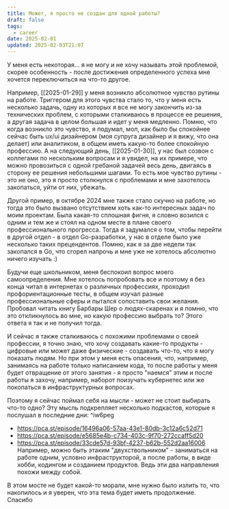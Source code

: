 ```yaml
---
title: Может, я просто не создан для одной работы?
draft: false
tags:
  - career
date: 2025-02-01
updated: 2025-02-03T21:07
---
```

У меня есть некоторая... я не могу и не хочу называть этой проблемой, скорее особенность - после достижения определенного успеха мне хочется переключиться на что-то другое.

Например, [[2025-01-29]] у меня возникло абсолютное чувство рутины на работе. Триггером для этого чувства стало то, что у меня есть несколько задачь, одну из которых я все не могу закончить из-за технических проблем, с которыми сталкиваюсь в процессе ее решения, а другая задача в целом большая и идет у меня медленно.
Помню, что когда возникло это чувство, я подумал, мол, как было бы спокойнее сейчас быть ux/ui дизайнером (моя супруга дизайнер и я вижу, что она делает) или аналитиком, в общем иметь какую-то более спокойную профессию. 
А на следующий день, [[2025-01-30]], у нас был созвон с коллегами по нескольким вопросам и я увидел, на их примере, что можно провозиться с одной гребаной задачей весь день, двигаясь в сторону ее решения небольшими шагами.
То есть мое чувство рутины - это не оно, это я просто столкнулся с проблемами и мне захотелось закопаться, уйти от них, убежать.

Другой пример, в октябре 2024 мне также стало скучно на работе, но тогда это было вызвано отсутствием хоть как-то интересных задач по моим проектам. Была какая-то сплошная фигня, я словно возился с одним и тем же и стоял на одном месте в плане своего профессионального прогресса.
Тогда я задумался о том, чтобы перейти в другой отдел - в отдел Go-разработки, у нас в отделе было уже несколько таких прецендентов. Помню, как я за две недели так закопался в Go, что сгорел напрочь и мне уже не хотелось абсолютно ничего изучать :)

Будучи еще школьником, меня беспокоил вопрос моего самоопределения. Мне хотелось попробовать все и поэтому я без конца читал в интернетах о различных профессиях, проходил профориентационные тесты, в общем изучал разные профессиональные сферы и пытался сопоставить свои желания. Пробовал читать книгу Барбары Шер о людях-скаренах и я помню, что это откликнулось во мне, но какую профессию выбрать то? Этого ответа я так и не получил тогда.

И сейчас я также сталкиваюсь с похожими проблемами о своей профессии, я точно знаю, что хочу создавать какие-то продукты - цифровые или может даже физические - создавать что-то, что я могу показать людям. Но при этом у меня есть опасения, что, например, занимаясь на работе только написанием кода, то после работы у меня будет отвращение от этого занятия - я просто "наемся" этим и после работы я захочу, например, наборот поизучать кубернетес или же покопаться в инфраструктурных вопросах.

Поэтому я сейчас поймал себя на мысли - может не стоит выбирать что-то одно? Эту мысль подкрепляет несколько подкастов, которые я послушал в последние дни: ^iw6peg
- https://pca.st/episode/16496a06-57aa-43e1-80db-3c12a6c52d71
- https://pca.st/episode/e5685e4b-c734-403c-9f70-272ccaff5d20
- https://pca.st/episode/33cde57d-93bf-4237-b62b-552d2aa16006
Например, можно быть этаким "двухствольником" - заниматься на работе одним, условно инфраструкторой, а после работы, в виде хобби, кодингом и созданием продуктов. Ведь эти два направления похожи между собой.

В этом мосте не будет какой-то морали, мне нужно было излить то, что накопилось и я уверен, что эта тема будет иметь продолжение. Спасибо